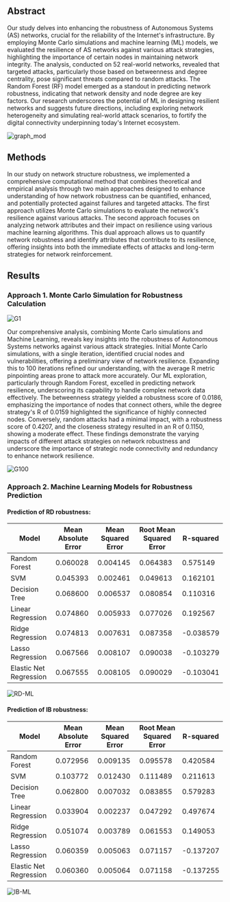 ## Abstract
Our study delves into enhancing the robustness of Autonomous Systems (AS) networks, crucial for the reliability of the Internet's infrastructure. By employing Monte Carlo simulations and machine learning (ML) models, we evaluated the resilience of AS networks against various attack strategies, highlighting the importance of certain nodes in maintaining network integrity. The analysis, conducted on 52 real-world networks, revealed that targeted attacks, particularly those based on betweenness and degree centrality, pose significant threats compared to random attacks. The Random Forest (RF) model emerged as a standout in predicting network robustness, indicating that network density and node degree are key factors. Our research underscores the potential of ML in designing resilient networks and suggests future directions, including exploring network heterogeneity and simulating real-world attack scenarios, to fortify the digital connectivity underpinning today's Internet ecosystem.

![graph_mod](https://github.com/sajaddadgar/Robustness-Analysis-of-AS-Network/assets/47991444/edd8fd6d-3d15-46a6-8012-43630db92515)


## Methods
In our study on network structure robustness, we implemented a comprehensive computational method that combines theoretical and empirical analysis through two main approaches designed to enhance understanding of how network robustness can be quantified, enhanced, and potentially protected against failures and targeted attacks. The first approach utilizes Monte Carlo simulations to evaluate the network's resilience against various attacks. The second approach focuses on analyzing network attributes and their impact on resilience using various machine learning algorithms. This dual approach allows us to quantify network robustness and identify attributes that contribute to its resilience, offering insights into both the immediate effects of attacks and long-term strategies for network reinforcement.

## Results

### Approach 1. Monte Carlo Simulation for Robustness Calculation

![G1](https://github.com/sajaddadgar/Robustness-Analysis-of-AS-Network/assets/47991444/ed10d418-84e7-4069-9b0f-04123545fd51)

Our comprehensive analysis, combining Monte Carlo simulations and Machine Learning, reveals key insights into the robustness of Autonomous Systems networks against various attack strategies. Initial Monte Carlo simulations, with a single iteration, identified crucial nodes and vulnerabilities, offering a preliminary view of network resilience. Expanding this to 100 iterations refined our understanding, with the average R metric pinpointing areas prone to attack more accurately. Our ML exploration, particularly through Random Forest, excelled in predicting network resilience, underscoring its capability to handle complex network data effectively. The betweenness strategy yielded a robustness score of 0.0186, emphasizing the importance of nodes that connect others, while the degree strategy's R of 0.0159 highlighted the significance of highly connected nodes. Conversely, random attacks had a minimal impact, with a robustness score of 0.4207, and the closeness strategy resulted in an R of 0.1150, showing a moderate effect. These findings demonstrate the varying impacts of different attack strategies on network robustness and underscore the importance of strategic node connectivity and redundancy to enhance network resilience.

![G100](https://github.com/sajaddadgar/Robustness-Analysis-of-AS-Network/assets/47991444/60d240c3-67ab-4f4a-8113-43203d3b0c90)





### Approach 2. Machine Learning Models for Robustness Prediction

#### Prediction of RD robustness:

| Model              | Mean Absolute Error | Mean Squared Error | Root Mean Squared Error | R-squared          |
|--------------------|---------------------|--------------------|-------------------------|--------------------|
| Random Forest      | 0.060028            | 0.004145           | 0.064383                | 0.575149           |
| SVM                | 0.045393            | 0.002461           | 0.049613                | 0.162101           |
| Decision Tree      | 0.068600            | 0.006537           | 0.080854                | 0.110316           |
| Linear Regression  | 0.074860            | 0.005933           | 0.077026                | 0.192567           |
| Ridge Regression   | 0.074813            | 0.007631           | 0.087358                | -0.038579          |
| Lasso Regression   | 0.067566            | 0.008107           | 0.090038                | -0.103279          |
| Elastic Net Regression | 0.067555        | 0.008105           | 0.090029                | -0.103041          |

![RD-ML](https://github.com/sajaddadgar/Robustness-Analysis-of-AS-Network/assets/47991444/210eeb33-3dbd-4d33-be6d-39027204ed38)



#### Prediction of IB robustness:

| Model              | Mean Absolute Error | Mean Squared Error | Root Mean Squared Error | R-squared          |
|--------------------|---------------------|--------------------|-------------------------|--------------------|
| Random Forest      | 0.072956            | 0.009135           | 0.095578                | 0.420584           |
| SVM                | 0.103772            | 0.012430           | 0.111489                | 0.211613           |
| Decision Tree      | 0.062800            | 0.007032           | 0.083855                | 0.579283           |
| Linear Regression  | 0.033904            | 0.002237           | 0.047292                | 0.497674           |
| Ridge Regression   | 0.051074            | 0.003789           | 0.061553                | 0.149053           |
| Lasso Regression   | 0.060359            | 0.005063           | 0.071157                | -0.137207          |
| Elastic Net Regression | 0.060360        | 0.005064           | 0.071158                | -0.137255          |



![IB-ML](https://github.com/sajaddadgar/Robustness-Analysis-of-AS-Network/assets/47991444/3805b460-a98d-4b90-af27-10720aacae8c)


